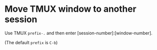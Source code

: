 # Move TMUX window to another session

Use TMUX `prefix-.` and then enter [session-number]:[window-number].

(The default `prefix` is `C-b`)
